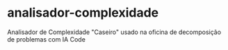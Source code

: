 # analisador-complexidade
Analisador de Complexidade "Caseiro" usado na oficina de decomposição de problemas com IA Code
